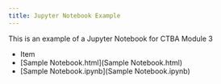 ```yaml
---
title: Jupyter Notebook Example
---
```


This is an example of a Jupyter Notebook for CTBA Module 3

- Item
- [Sample Notebook.html](Sample Notebook.html)
- [Sample Notebook.ipynb](Sample Notebook.ipynb)

